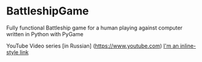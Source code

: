# BattleshipGame
Fully functional Battleship game for a human playing against computer written in Python with PyGame

YouTube Video series [in Russian] (https://www.youtube.com)
[I'm an inline-style link](https://www.google.com)
